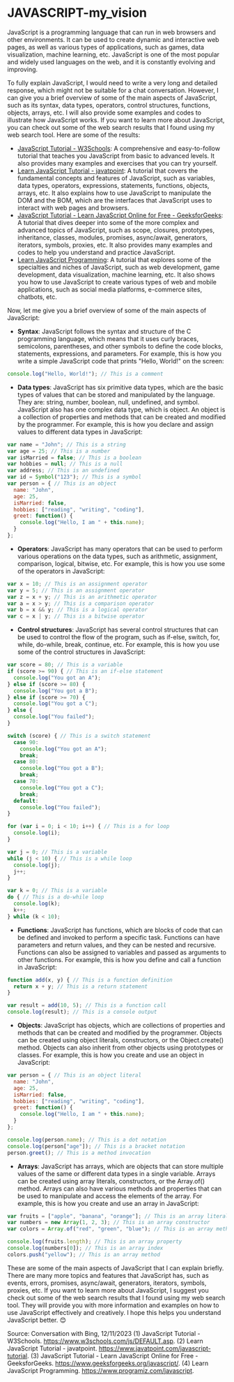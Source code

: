 # JAVASCRIPT-my_vision

JavaScript is a programming language that can run in web browsers and other environments. It can be used to create dynamic and interactive web pages, as well as various types of applications, such as games, data visualization, machine learning, etc. JavaScript is one of the most popular and widely used languages on the web, and it is constantly evolving and improving.

To fully explain JavaScript, I would need to write a very long and detailed response, which might not be suitable for a chat conversation. However, I can give you a brief overview of some of the main aspects of JavaScript, such as its syntax, data types, operators, control structures, functions, objects, arrays, etc. I will also provide some examples and codes to illustrate how JavaScript works. If you want to learn more about JavaScript, you can check out some of the web search results that I found using my web search tool. Here are some of the results:

- [JavaScript Tutorial - W3Schools](^1^): A comprehensive and easy-to-follow tutorial that teaches you JavaScript from basic to advanced levels. It also provides many examples and exercises that you can try yourself.
- [Learn JavaScript Tutorial - javatpoint](^2^): A tutorial that covers the fundamental concepts and features of JavaScript, such as variables, data types, operators, expressions, statements, functions, objects, arrays, etc. It also explains how to use JavaScript to manipulate the DOM and the BOM, which are the interfaces that JavaScript uses to interact with web pages and browsers.
- [JavaScript Tutorial - Learn JavaScript Online for Free - GeeksforGeeks](^3^): A tutorial that dives deeper into some of the more complex and advanced topics of JavaScript, such as scope, closures, prototypes, inheritance, classes, modules, promises, async/await, generators, iterators, symbols, proxies, etc. It also provides many examples and codes to help you understand and practice JavaScript.
- [Learn JavaScript Programming](^4^): A tutorial that explores some of the specialties and niches of JavaScript, such as web development, game development, data visualization, machine learning, etc. It also shows you how to use JavaScript to create various types of web and mobile applications, such as social media platforms, e-commerce sites, chatbots, etc.

Now, let me give you a brief overview of some of the main aspects of JavaScript:

- **Syntax**: JavaScript follows the syntax and structure of the C programming language, which means that it uses curly braces, semicolons, parentheses, and other symbols to define the code blocks, statements, expressions, and parameters. For example, this is how you write a simple JavaScript code that prints "Hello, World!" on the screen:

```javascript
console.log("Hello, World!"); // This is a comment
```

- **Data types**: JavaScript has six primitive data types, which are the basic types of values that can be stored and manipulated by the language. They are: string, number, boolean, null, undefined, and symbol. JavaScript also has one complex data type, which is object. An object is a collection of properties and methods that can be created and modified by the programmer. For example, this is how you declare and assign values to different data types in JavaScript:

```javascript
var name = "John"; // This is a string
var age = 25; // This is a number
var isMarried = false; // This is a boolean
var hobbies = null; // This is a null
var address; // This is an undefined
var id = Symbol("123"); // This is a symbol
var person = { // This is an object
  name: "John",
  age: 25,
  isMarried: false,
  hobbies: ["reading", "writing", "coding"],
  greet: function() {
    console.log("Hello, I am " + this.name);
  }
};
```

- **Operators**: JavaScript has many operators that can be used to perform various operations on the data types, such as arithmetic, assignment, comparison, logical, bitwise, etc. For example, this is how you use some of the operators in JavaScript:

```javascript
var x = 10; // This is an assignment operator
var y = 5; // This is an assignment operator
var z = x + y; // This is an arithmetic operator
var a = x > y; // This is a comparison operator
var b = x && y; // This is a logical operator
var c = x | y; // This is a bitwise operator
```

- **Control structures**: JavaScript has several control structures that can be used to control the flow of the program, such as if-else, switch, for, while, do-while, break, continue, etc. For example, this is how you use some of the control structures in JavaScript:

```javascript
var score = 80; // This is a variable
if (score >= 90) { // This is an if-else statement
  console.log("You got an A");
} else if (score >= 80) {
  console.log("You got a B");
} else if (score >= 70) {
  console.log("You got a C");
} else {
  console.log("You failed");
}

switch (score) { // This is a switch statement
  case 90:
    console.log("You got an A");
    break;
  case 80:
    console.log("You got a B");
    break;
  case 70:
    console.log("You got a C");
    break;
  default:
    console.log("You failed");
}

for (var i = 0; i < 10; i++) { // This is a for loop
  console.log(i);
}

var j = 0; // This is a variable
while (j < 10) { // This is a while loop
  console.log(j);
  j++;
}

var k = 0; // This is a variable
do { // This is a do-while loop
  console.log(k);
  k++;
} while (k < 10);
```

- **Functions**: JavaScript has functions, which are blocks of code that can be defined and invoked to perform a specific task. Functions can have parameters and return values, and they can be nested and recursive. Functions can also be assigned to variables and passed as arguments to other functions. For example, this is how you define and call a function in JavaScript:

```javascript
function add(x, y) { // This is a function definition
  return x + y; // This is a return statement
}

var result = add(10, 5); // This is a function call
console.log(result); // This is a console output
```

- **Objects**: JavaScript has objects, which are collections of properties and methods that can be created and modified by the programmer. Objects can be created using object literals, constructors, or the Object.create() method. Objects can also inherit from other objects using prototypes or classes. For example, this is how you create and use an object in JavaScript:

```javascript
var person = { // This is an object literal
  name: "John",
  age: 25,
  isMarried: false,
  hobbies: ["reading", "writing", "coding"],
  greet: function() {
    console.log("Hello, I am " + this.name);
  }
};

console.log(person.name); // This is a dot notation
console.log(person["age"]); // This is a bracket notation
person.greet(); // This is a method invocation
```

- **Arrays**: JavaScript has arrays, which are objects that can store multiple values of the same or different data types in a single variable. Arrays can be created using array literals, constructors, or the Array.of() method. Arrays can also have various methods and properties that can be used to manipulate and access the elements of the array. For example, this is how you create and use an array in JavaScript:

```javascript
var fruits = ["apple", "banana", "orange"]; // This is an array literal
var numbers = new Array(1, 2, 3); // This is an array constructor
var colors = Array.of("red", "green", "blue"); // This is an array method

console.log(fruits.length); // This is an array property
console.log(numbers[0]); // This is an array index
colors.push("yellow"); // This is an array method
```

These are some of the main aspects of JavaScript that I can explain briefly. There are many more topics and features that JavaScript has, such as events, errors, promises, async/await, generators, iterators, symbols, proxies, etc. If you want to learn more about JavaScript, I suggest you check out some of the web search results that I found using my web search tool. They will provide you with more information and examples on how to use JavaScript effectively and creatively. I hope this helps you understand JavaScript better. 😊

Source: Conversation with Bing, 12/11/2023
(1) JavaScript Tutorial - W3Schools. https://www.w3schools.com/js/DEFAULT.asp.
(2) Learn JavaScript Tutorial - javatpoint. https://www.javatpoint.com/javascript-tutorial.
(3) JavaScript Tutorial - Learn JavaScript Online for Free - GeeksforGeeks. https://www.geeksforgeeks.org/javascript/.
(4) Learn JavaScript Programming. https://www.programiz.com/javascript.

